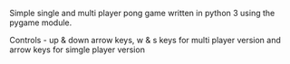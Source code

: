 Simple single and multi player pong game written in python 3 using the pygame module.

Controls - up & down arrow keys, w & s keys for multi player version and arrow keys for simgle player version
